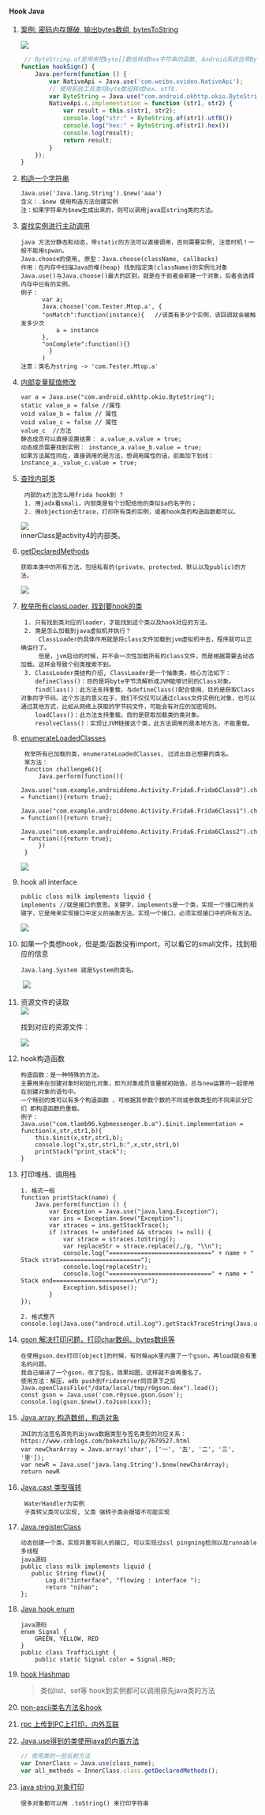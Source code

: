 #### Hook Java

1. [案例: 密码内存爆破, 输出bytes数组, bytesToString](https://github.com/heyhu/frida-agent-example/blob/master/code/rouse/hook_java/pass_invoke.js)
   
   ![](pic/01.a.png)
   
   ```js
    // ByteString.of是用来把byte[]数组转成hex字符串的函数, Android系统自带ByteString类
   function hookSign() {
       Java.perform(function () {
           var NativeApi = Java.use('com.weibo.xvideo.NativeApi');
           // 使用系统工具类将byte数组转成hex、utf8.
           var ByteString = Java.use("com.android.okhttp.okio.ByteString");
           NativeApi.s.implementation = function (str1, str2) {
               var result = this.s(str1, str2);
               console.log("str:" + ByteString.of(str1).utf8())
               console.log("hex:" + ByteString.of(str1).hex())
               console.log(result);
               return result;
           }
       });
   } 
   ```
   
2. [构造一个字符串](https://github.com/heyhu/frida-agent-example/blob/master/code/rouse/hook_java/challenge_hook.js#L23)

   ```
   Java.use('Java.lang.String').$new('aaa')
   含义：.$new 使用构造方法创建实例
   注：如果字符串为$new生成出来的，则可以调用java层string类的方法。
   ```

3. [查找实例进行主动调用](https://github.com/heyhu/frida-agent-example/blob/master/code/rouse/hook_java/challenge_hook.js#L83)

   ```
   java 方法分静态和动态，带static的方法可以直接调用，否则需要实例, 注意时机！一般不能用spwan。
   Java.choose的使用, 原型：Java.choose(className, callbacks)
   作用：在内存中扫描Java的堆(heap) 找到指定类(className)的实例化对象
   Java.use()与Java.choose()最大的区别，就是在于前者会新建一个对象，后者会选择内存中已有的实例。
   例子：
         var a;
         Java.choose('com.Tester.Mtop.a', {
         "onMatch":function(instance){   //该类有多少个实例，该回调就会被触发多少次
             a = instance
         },
         "onComplete":function(){}
           }
         )
   注意：类名为string -> 'com.Tester.Mtop.a'
   ```

4. [内部变量赋值修改](https://github.com/heyhu/frida-agent-example/blob/master/code/rouse/hook_java/challenge_hook.js#L45)

   ```
   var a = Java.use("com.android.okhttp.okio.ByteString");
   static value_a = false //属性
   void value_b = false // 属性
   void value_c = false // 属性
   value_c  //方法
   静态成员可以直接设置结果： a.value_a.value = true;
   动态成员需要找到实例： instance_a.value_b.value = true; 
   如果方法属性同在，直接调用的是方法，想调用属性的话，前面加下划线：instance_a._value_c.value = true;
   ```

5. [查找内部类](https://github.com/heyhu/frida-agent-example/blob/master/code/rouse/hook_java/challenge_hook.js#L65)

   ```
    内部的a方法怎么用frida hook到 ?
    1. 用jadx看smali，内部类是有个分配给他的类似$a的名字的；
    2. 用objection去trace，打印所有类的实例，或者hook类的构造函数都可以。
   ```
   ![](pic/01.b.png)   
   innerClass是activity4的内部类。   

6. [getDeclaredMethods](https://github.com/heyhu/frida-agent-example/blob/master/code/rouse/hook_java/challenge_hook.js#L67)

   ```
   获取本类中的所有方法，包括私有的(private、protected、默认以及public)的方法。
   ```
     ![](pic/01.c.png)   

7. [枚举所有classLoader, 找到要hook的类](https://github.com/heyhu/frida-agent-example/blob/master/code/rouse/hook_java/challenge_hook.js#L90)

   ```
    1. 只有找到类对应的loader，才能找到这个类以及hook对应的方法。
    2. 类是怎么加载到java虚拟机并执行？
        ClassLoader的具体作用就是将class文件加载到jvm虚拟机中去，程序就可以正确运行了。
        但是，jvm启动的时候，并不会一次性加载所有的class文件，而是根据需要去动态加载。这样会导致个别类搜索不到。
    3. ClassLoader类结构介绍, ClassLoader是一个抽象类，核心方法如下：
       defineClass()：目的是将byte字节流解析成JVM能够识别的Class对象。
       findClass()：此方法支持重载，与defineClass()配合使用，目的是获取Class对象的字节码。这个方法的意义在于，我们不仅仅可以通过class文件实例化对象，也可以通过其他方式，比如从网络上获取的字节码文件，可能会有对应的加密规则。
       loadClass()：此方法支持重载，目的是获取加载类的类对象。
       resolveClass()：实现让JVM链接这个类，此方法调用的是本地方法，不能重载。
   ```

8. [enumerateLoadedClasses](https://github.com/heyhu/frida-agent-example/blob/master/code/rouse/hook_java/challenge_hook.js#L117)

   ```
    枚举所有已加载的类，enumerateLoadedClasses, 过滤出自己想要的类名。
    笨方法：
    function challenge6(){
        Java.perform(function(){
            Java.use("com.example.androiddemo.Activity.Frida6.Frida6Class0").check.implementation = function(){return true};
            Java.use("com.example.androiddemo.Activity.Frida6.Frida6Class1").check.implementation = function(){return true};
            Java.use("com.example.androiddemo.Activity.Frida6.Frida6Class2").check.implementation = function(){return true};
        })
    }
   ```
   ![](pic/01.d.png)  

9. hook all interface
   ```
   public class milk implements liquid {
   implements //就是接口的意思。关键字，implements是一个类，实现一个接口用的关键字，它是用来实现接口中定义的抽象方法。实现一个接口，必须实现接口中的所有方法。
   ```
   ![](pic/01.e.png)  

10. 如果一个类想hook，但是类/函数没有import，可以看它的smali文件，找到相应的信息
    ```
    Java.lang.System 就是System的类名。
    ```
    ​    ![](pic/01.f.png)  

11. 资源文件的读取     
    ![](pic/01.g.png)

     找到对应的资源文件：

    ![](pic/01.h.png)      

12. hook构造函数    
     ```
     构造函数：是一种特殊的方法。
     主要用来在创建对象时初始化对象，即为对象成员变量赋初始值，总与new运算符一起使用在创建对象的语句中。
     一个特别的类可以有多个构造函数 ，可根据其参数个数的不同或参数类型的不同来区分它们 即构造函数的重载。
     例子：
     Java.use("com.tlamb96.kgbmessenger.b.a").$init.implementation = function(x,str,str1,b){
         this.$init(x,str,str1,b);
         console.log("x,str,str1,b:",x,str,str1,b)
         printStack("print_stack");
     }
     ```

13. 打印堆栈、调用栈
     ```
     1. 格式一般
     function printStack(name) {
         Java.perform(function () {
             var Exception = Java.use("java.lang.Exception");
             var ins = Exception.$new("Exception");
             var straces = ins.getStackTrace();
             if (straces != undefined && straces != null) {
                 var strace = straces.toString();
                 var replaceStr = strace.replace(/,/g, "\\n");
                 console.log("=============================" + name + " Stack strat=======================");
                 console.log(replaceStr);
                 console.log("=============================" + name + " Stack end=======================\r\n");
                 Exception.$dispose();
             }
     });
     
     2. 格式整齐
     console.log(Java.use("android.util.Log").getStackTraceString(Java.use("java.lang.Throwable").$new()));
     ```

14. [gson 解决打印问题，打印char数组、bytes数组等](https://github.com/heyhu/frida-agent-example/blob/master/code/rouse/hook_java/0526.js#L16)

     ```
     在使用gson.dex打印[object]的时候，有时候apk里内置了一个gson，再load就会有重名的问题。
     我自己编译了一个gson，改了包名，效果如图，这样就不会再重名了。
     使用方法：解压，adb push到fridaserver同目录下之后
     Java.openClassFile("/data/local/tmp/r0gson.dex").load();
     const gson = Java.use('com.r0ysue.gson.Gson');
     console.log(gson.$new().toJson(xxx));
     ```

15. [Java.array 构造数组，构造对象](https://github.com/heyhu/frida-agent-example/blob/master/code/rouse/hook_java/0526.js#L35) 

     ```
     JNI的方法签名首先列出java数据类型与签名类型的对应关系：
     https://www.cnblogs.com/bokezhilu/p/7679527.html
     var newCharArray = Java.array('char', ['一', '去', '二', '三', '里']);
     var newR = Java.use('java.lang.String').$new(newCharArray);
     return newR
     ```

16. [Java.cast 类型强转](https://github.com/heyhu/frida-agent-example/blob/master/code/rouse/hook_java/0526.js#L60) 

     ```
      WaterHandler为实例
      子类转父类可以实现, 父类 强转子类会报错不可能实现
     ```

17. [Java.registerClass](https://github.com/heyhu/frida-agent-example/blob/master/code/rouse/hook_java/0526.js#L87)

      ```
      动态创建一个类，实现并重写别人的接口, 可以实现过ssl pingning检测以及runnable多线程
      java源码
      public class milk implements liquid {
         public String flow(){
             Log.d("3interface", "flowing : interface ");
             return "nihao";
      };
      ```

18. [Java hook enum](https://github.com/heyhu/frida-agent-example/blob/master/code/rouse/hook_java/0526.js#L104)

     ```
     java源码
     enum Signal {
         GREEN, YELLOW, RED
     }
     public class TrafficLight {
         public static Signal color = Signal.RED;
     ```

19. [hook Hashmap](https://github.com/heyhu/frida-agent-example/blob/master/code/rouse/hook_java/0526.js#L117)

     > 类似list、set等 hook到实例都可以调用原先java类的方法

20. [non-ascii类名方法名hook](https://api-caller.com/2019/03/30/frida-note/)

21. [rpc 上传到PC上打印，内外互联](https://www.freebuf.com/articles/system/190565.html)

22. [Java.use得到的类使用java的内置方法](https://github.com/heyhu/frida-agent-example/blob/master/code/rouse/hook_java/challenge_hook.js#L67)

     ```js
     // 使用类的一些反射方法
     var InnerClass = Java.use(class_name);
     var all_methods = InnerClass.class.getDeclaredMethods();
     ```

23. [java string 对象打印](https://github.com/heyhu/frida-agent-example/blob/master/code/rouse/hook_java/challenge_hook.js#L70)

     ```
     很多对象都可以用 .toString() 来打印字符串
     ```



